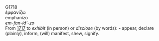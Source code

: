 G1718  
ἐμφανίζω  
emphanizō  
*em-fan-id‘-zo*  
From [1717](g1717) to *exhibit* (in person) or *disclose* (by words): -
appear, declare (plainly), inform, (will) manifest, shew, signify.  
